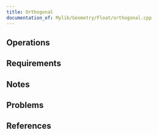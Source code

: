 ```yaml
---
title: Orthogonal
documentation_of: Mylib/Geometry/Float/orthogonal.cpp
---
```


## Operations

## Requirements

## Notes

## Problems

## References
